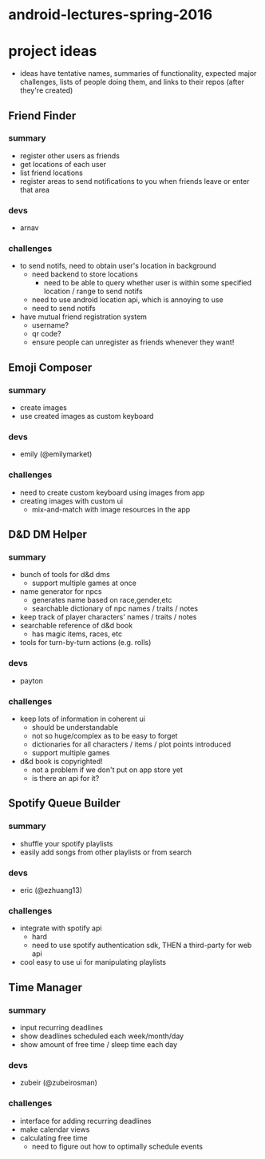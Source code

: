 android-lectures-spring-2016
============================

# project ideas

- ideas have tentative names, summaries of functionality, expected major challenges, lists of people doing them, and links to their repos (after they're created)

## Friend Finder

### summary
- register other users as friends
- get locations of each user
- list friend locations
- register areas to send notifications to you when friends leave or enter that area

### devs
- arnav

### challenges
- to send notifs, need to obtain user's location in background
    - need backend to store locations
        - need to be able to query whether user is within some specified location / range to send notifs
    - need to use android location api, which is annoying to use
    - need to send notifs
- have mutual friend registration system
    - username?
    - qr code?
    - ensure people can unregister as friends whenever they want!

## Emoji Composer

### summary
- create images
- use created images as custom keyboard

### devs
- emily (@emilymarket)

### challenges
- need to create custom keyboard using images from app
- creating images with custom ui
    - mix-and-match with image resources in the app

## D&D DM Helper

### summary
- bunch of tools for d&d dms
    - support multiple games at once
- name generator for npcs
    - generates name based on race,gender,etc
    - searchable dictionary of npc names / traits / notes
- keep track of player characters' names / traits / notes
- searchable reference of d&d book
    - has magic items, races, etc
- tools for turn-by-turn actions (e.g. rolls)

### devs
- payton

### challenges
- keep lots of information in coherent ui
    - should be understandable
    - not so huge/complex as to be easy to forget
    - dictionaries for all characters / items / plot points introduced
    - support multiple games
- d&d book is copyrighted!
    - not a problem if we don't put on app store yet
    - is there an api for it?

## Spotify Queue Builder

### summary
- shuffle your spotify playlists
- easily add songs from other playlists or from search

### devs
- eric (@ezhuang13)

### challenges
- integrate with spotify api
    - hard
    - need to use spotify authentication sdk, THEN a third-party for web api
- cool easy to use ui for manipulating playlists

## Time Manager

### summary
- input recurring deadlines
- show deadlines scheduled each week/month/day
- show amount of free time / sleep time each day

### devs
- zubeir (@zubeirosman)

### challenges
- interface for adding recurring deadlines
- make calendar views
- calculating free time
    - need to figure out how to optimally schedule events
